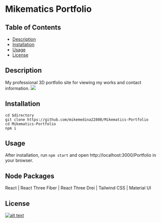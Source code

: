 # Mikematics Portfolio
## Table of Contents
- [Description](#description)
- [Installation](#installation)
- [Usage](#usage)
- [License](#license)

## Description
My professional 3D portfolio site for viewing my works and contact information.
[![](./public/screenshot.png)](https://mikematics22800.github.io/Portfolio)

## Installation
```
cd $directory
git clone https://github.com/mikemedina22800/Mikematics-Portfolio
cd Mikematics-Portfolio
npm i 
```
## Usage
After installation, run `npm start` and open http://localhost:3000/Portfolio in your browser.

## Node Packages
React | React Three Fiber | React Three Drei | Tailwind CSS | Material UI 

## License
[![alt text](https://img.shields.io/badge/License-ISC-blue.svg)](https://opensource.org/licenses/ISC)

